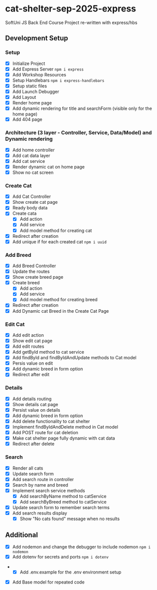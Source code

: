 # cat-shelter-sep-2025-express

SoftUni JS Back End Course Project re-written with express/hbs

## Development Setup

### Setup

- [x] Initialize Project
- [x] Add Express Server `npm i express`
- [x] Add Workshop Resources
- [x] Setup Handlebars `npm i express-handlebars`
- [x] Setup static files
- [x] Add Launch Debugger
- [x] Add Layout
- [x] Render home page
- [x] Add dynamic rendering for title and searchForm (visible only for the home page)
- [x] Add 404 page

### Architecture (3 layer - Controller, Service, Data/Model) and Dynamic rendering

- [x] Add home controller
- [x] Add cat data layer
- [x] Add cat service
- [x] Render dynamic cat on home page
- [x] Show no cat screen

### Create Cat

- [x] Add Cat Controller
- [x] Show create cat page
- [x] Ready body data
- [x] Create cata
  - [x] Add action
  - [x] Add service
  - [x] Add model method for creating cat
- [x] Redirect after creation
- [x] Add unique if for each created cat `npm i uuid`

### Add Breed

- [x] Add Breed Controller
- [x] Update the routes
- [x] Show create breed page
- [x] Create breed
  - [x] Add action
  - [x] Add service
  - [x] Add model method for creating breed
- [x] Redirect after creation
- [x] Add Dynamic cat Breed in the Create Cat Page

### Edit Cat

- [x] Add edit action
- [x] Show edit cat page
- [x] Add edit routes
- [x] Add getById method to cat service
- [x] Add findById and findByIdAndUpdate methods to Cat model
- [x] Persis value on edit
- [x] Add dynamic breed in form option
- [x] Redirect after edit

### Details

- [x] Add details routing
- [x] Show details cat page
- [x] Persist value on details
- [x] Add dynamic breed in form option
- [x] Add delete functionality to cat shelter
- [x] Implement findByIdAndDelete method in Cat model
- [x] Add POST route for cat deletion
- [x] Make cat shelter page fully dynamic with cat data
- [x] Redirect after delete

### Search

- [x] Render all cats
- [x] Update search form
- [x] Add search route in controller
- [x] Search by name and breed
- [x] Implement search service methods
  - [x] Add searchByName method to catService
  - [x] Add searchByBreed method to catService
- [x] Update search form to remember search terms
- [x] Add search results display
  - [x] Show "No cats found" message when no results

## Additional

- [x] Add nodemon and change the debugger to include nodemon `npm i nodemon`
- [x] Add dotenv for secrets and ports `npm i dotenv`
- - [x] Add .env.example for the .env environment setup
- [x] Add Base model for repeated code
